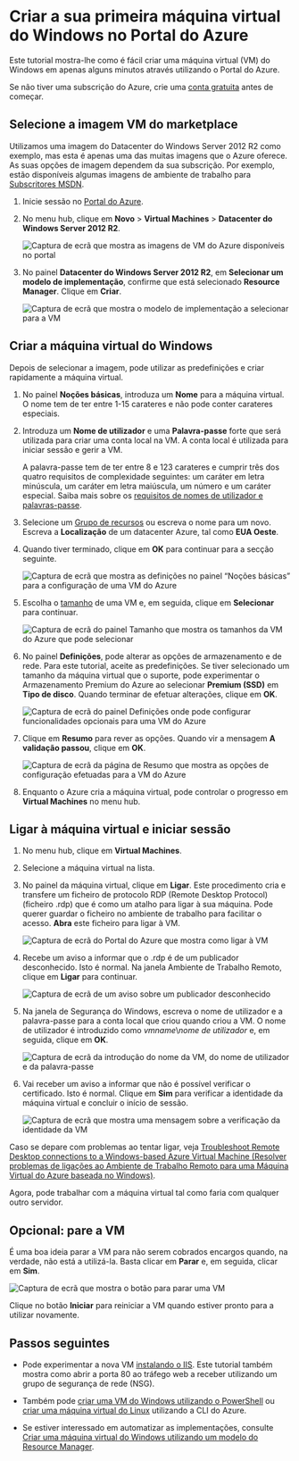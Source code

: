 <properties
    pageTitle="Criar a sua primeira VM do Windows | Microsoft Azure"
    description="Saiba como criar a sua primeira máquina virtual do Windows utilizando o Portal do Azure."
    keywords="Máquina virtual do Windows, criar uma máquina virtual, computador virtual, configurar uma máquina virtual"
    services="virtual-machines-windows"
    documentationCenter=""
    authors="cynthn"
    manager="timlt"
    editor=""
    tags="azure-resource-manager"/>
<tags
    ms.service="virtual-machines-windows"
    ms.workload="infrastructure-services"
    ms.tgt_pltfrm="vm-windows"
    ms.devlang="na"
    ms.topic="hero-article"
    ms.date="09/06/2016"
    ms.author="cynthn"/>

# Criar a sua primeira máquina virtual do Windows no Portal do Azure

Este tutorial mostra-lhe como é fácil criar uma máquina virtual (VM) do Windows em apenas alguns minutos através utilizando o Portal do Azure.  

Se não tiver uma subscrição do Azure, crie uma [conta gratuita](https://azure.microsoft.com/free/) antes de começar.

## Selecione a imagem VM do marketplace

Utilizamos uma imagem do Datacenter do Windows Server 2012 R2 como exemplo, mas esta é apenas uma das muitas imagens que o Azure oferece. As suas opções de imagem dependem da sua subscrição. Por exemplo, estão disponíveis algumas imagens de ambiente de trabalho para [Subscritores MSDN](https://azure.microsoft.com/pricing/member-offers/msdn-benefits-details/?WT.mc_id=A261C142F).

1. Inicie sessão no [Portal do Azure](https://portal.azure.com).

2. No menu hub, clique em **Novo** > **Virtual Machines** > **Datacenter do Windows Server 2012 R2**.

    ![Captura de ecrã que mostra as imagens de VM do Azure disponíveis no portal](./media/virtual-machines-windows-hero-tutorial/marketplace-new.png)


3. No painel **Datacenter do Windows Server 2012 R2**, em **Selecionar um modelo de implementação**, confirme que está selecionado **Resource Manager**. Clique em **Criar**.

    ![Captura de ecrã que mostra o modelo de implementação a selecionar para a VM](./media/virtual-machines-windows-hero-tutorial/deployment-model.png)

## Criar a máquina virtual do Windows

Depois de selecionar a imagem, pode utilizar as predefinições e criar rapidamente a máquina virtual.

1. No painel **Noções básicas**, introduza um **Nome** para a máquina virtual. O nome tem de ter entre 1-15 carateres e não pode conter carateres especiais.

2. Introduza um **Nome de utilizador** e uma **Palavra-passe** forte que será utilizada para criar uma conta local na VM. A conta local é utilizada para iniciar sessão e gerir a VM. 

    A palavra-passe tem de ter entre 8 e 123 carateres e cumprir três dos quatro requisitos de complexidade seguintes: um caráter em letra minúscula, um caráter em letra maiúscula, um número e um caráter especial. Saiba mais sobre os [requisitos de nomes de utilizador e palavras-passe](virtual-machines-windows-faq.md#what-are-the-username-requirements-when-creating-a-vm).


3. Selecione um [Grupo de recursos](../resource-group-overview.md#resource-groups) ou escreva o nome para um novo. Escreva a **Localização** de um datacenter Azure, tal como **EUA Oeste**. 

4. Quando tiver terminado, clique em **OK** para continuar para a secção seguinte. 

    ![Captura de ecrã que mostra as definições no painel “Noções básicas” para a configuração de uma VM do Azure](./media/virtual-machines-windows-hero-tutorial/basics-blade.png)

    
5. Escolha o [tamanho](virtual-machines-windows-sizes.md) de uma VM e, em seguida, clique em **Selecionar** para continuar. 

    ![Captura de ecrã do painel Tamanho que mostra os tamanhos da VM do Azure que pode selecionar](./media/virtual-machines-windows-hero-tutorial/size-blade.png)

6. No painel **Definições**, pode alterar as opções de armazenamento e de rede. Para este tutorial, aceite as predefinições. Se tiver selecionado um tamanho da máquina virtual que o suporte, pode experimentar o Armazenamento Premium do Azure ao selecionar **Premium (SSD)** em **Tipo de disco**. Quando terminar de efetuar alterações, clique em **OK**.

    ![Captura de ecrã do painel Definições onde pode configurar funcionalidades opcionais para uma VM do Azure](./media/virtual-machines-windows-hero-tutorial/settings-blade.png)

7. Clique em **Resumo** para rever as opções. Quando vir a mensagem **A validação passou**, clique em **OK**.

    ![Captura de ecrã da página de Resumo que mostra as opções de configuração efetuadas para a VM do Azure](./media/virtual-machines-windows-hero-tutorial/summary-blade.png)

8. Enquanto o Azure cria a máquina virtual, pode controlar o progresso em **Virtual Machines** no menu hub. 


## Ligar à máquina virtual e iniciar sessão

1.  No menu hub, clique em **Virtual Machines**.

2.  Selecione a máquina virtual na lista.

3. No painel da máquina virtual, clique em **Ligar**. Este procedimento cria e transfere um ficheiro de protocolo RDP (Remote Desktop Protocol) (ficheiro .rdp) que é como um atalho para ligar à sua máquina. Pode querer guardar o ficheiro no ambiente de trabalho para facilitar o acesso. **Abra** este ficheiro para ligar à VM.

    ![Captura de ecrã do Portal do Azure que mostra como ligar à VM](./media/virtual-machines-windows-hero-tutorial/connect.png)

4. Recebe um aviso a informar que o .rdp é de um publicador desconhecido. Isto é normal. Na janela Ambiente de Trabalho Remoto, clique em **Ligar** para continuar.

    ![Captura de ecrã de um aviso sobre um publicador desconhecido](./media/virtual-machines-windows-hero-tutorial/rdp-warn.png)

5. Na janela de Segurança do Windows, escreva o nome de utilizador e a palavra-passe para a conta local que criou quando criou a VM. O nome de utilizador é introduzido como *vmname*&#92;*nome de utilizador* e, em seguida, clique em **OK**.

    ![Captura de ecrã da introdução do nome da VM, do nome de utilizador e da palavra-passe](./media/virtual-machines-windows-hero-tutorial/credentials.png)
    
6.  Vai receber um aviso a informar que não é possível verificar o certificado. Isto é normal. Clique em **Sim** para verificar a identidade da máquina virtual e concluir o início de sessão.

    ![Captura de ecrã que mostra uma mensagem sobre a verificação da identidade da VM](./media/virtual-machines-windows-hero-tutorial/cert-warning.png)


Caso se depare com problemas ao tentar ligar, veja [Troubleshoot Remote Desktop connections to a Windows-based Azure Virtual Machine (Resolver problemas de ligações ao Ambiente de Trabalho Remoto para uma Máquina Virtual do Azure baseada no Windows)](virtual-machines-windows-troubleshoot-rdp-connection.md).

Agora, pode trabalhar com a máquina virtual tal como faria com qualquer outro servidor.



## Opcional: pare a VM

É uma boa ideia parar a VM para não serem cobrados encargos quando, na verdade, não está a utilizá-la. Basta clicar em **Parar** e, em seguida, clicar em **Sim**.

![Captura de ecrã que mostra o botão para parar uma VM](./media/virtual-machines-windows-hero-tutorial/stop-vm.png)
    
Clique no botão **Iniciar** para reiniciar a VM quando estiver pronto para a utilizar novamente.


## Passos seguintes

- Pode experimentar a nova VM [instalando o IIS](virtual-machines-windows-hero-role.md). Este tutorial também mostra como abrir a porta 80 ao tráfego web a receber utilizando um grupo de segurança de rede (NSG). 

- Também pode [criar uma VM do Windows utilizando o PowerShell](virtual-machines-windows-ps-create.md) ou [criar uma máquina virtual do Linux](virtual-machines-linux-quick-create-cli.md) utilizando a CLI do Azure.

- Se estiver interessado em automatizar as implementações, consulte [Criar uma máquina virtual do Windows utilizando um modelo do Resource Manager](virtual-machines-windows-ps-template.md).



<!--HONumber=sep16_HO1-->


